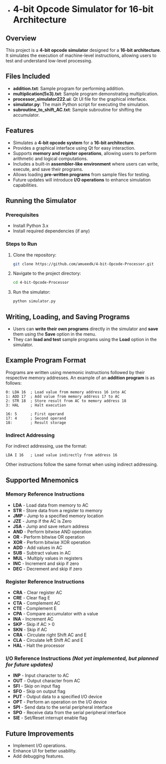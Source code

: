 - # 4-bit Opcode Simulator for 16-bit Architecture

## Overview
This project is a **4-bit opcode simulator** designed for a **16-bit architecture**. It simulates the execution of machine-level instructions, allowing users to test and understand low-level processing.

## Files Included
- **addition.txt**: Sample program for performing addition.
- **multiplication(5x3).txt**: Sample program demonstrating multiplication.
- **processor_simulator222.ui**: Qt UI file for the graphical interface.
- **simulator.py**: The main Python script for executing the simulation.
- **subroutine_to_shift_AC.txt**: Sample subroutine for shifting the accumulator.

## Features
- Simulates a **4-bit opcode system** for a **16-bit architecture**.
- Provides a graphical interface using Qt for easy interaction.
- Supports **memory and register operations**, allowing users to perform arithmetic and logical computations.
- Includes a built-in **assembler-like environment** where users can write, execute, and save their programs.
- Allows loading **pre-written programs** from sample files for testing.
- Future updates will introduce **I/O operations** to enhance simulation capabilities.

## Running the Simulator
### Prerequisites
- Install Python 3.x
- Install required dependencies (if any)

### Steps to Run
1. Clone the repository:
   ```bash
   git clone https://github.com/amueedk/4-bit-Opcode-Processor.git
   ```
2. Navigate to the project directory:
   ```bash
   cd 4-bit-Opcode-Processor
   ```
3. Run the simulator:
   ```bash
   python simulator.py
   ```

## Writing, Loading, and Saving Programs
- Users can **write their own programs** directly in the simulator and **save** them using the **Save** option in the menu.
- They can **load and test** sample programs using the **Load** option in the simulator.

## Example Program Format
Programs are written using mnemonic instructions followed by their respective memory addresses. An example of an **addition program** is as follows:

```
0: LDA 16  ; Load value from memory address 16 into AC
1: ADD 17  ; Add value from memory address 17 to AC
2: STR 18  ; Store result from AC to memory address 18
3: HAL     ; Halt execution

16: 5      ; First operand
17: 4      ; Second operand
18:        ; Result storage
```

### Indirect Addressing
For indirect addressing, use the format:
```
LDA I 16   ; Load value indirectly from address 16
```
Other instructions follow the same format when using indirect addressing.

## Supported Mnemonics
### Memory Reference Instructions
- **LDA** - Load data from memory to AC
- **STR** - Store data from a register to memory
- **JMP** - Jump to a specified memory location
- **JZE** - Jump if the AC is Zero
- **JSA** - Jump and save return address
- **AND** - Perform bitwise AND operation
- **OR** - Perform bitwise OR operation
- **XOR** - Perform bitwise XOR operation
- **ADD** - Add values in AC
- **SUB** - Subtract values in AC
- **MUL** - Multiply values in registers
- **INC** - Increment and skip if zero
- **DEC** - Decrement and skip if zero

### Register Reference Instructions
- **CRA** - Clear register AC
- **CRE** - Clear flag E
- **CTA** - Complement AC
- **CTE** - Complement E
- **CPA** - Compare accumulator with a value
- **INA** - Increment AC
- **SKP** - Skip if AC > 0
- **SKN** - Skip if AC
- **CRA** - Circulate right Shift AC and E
- **CLA** - Circulate left Shift AC and E
- **HAL** - Halt the processor

### I/O Reference Instructions *(Not yet implemented, but planned for future updates)*
- **INP** - Input character to AC
- **OUT** - Output character from AC
- **SFI** - Skip on input flag
- **SFO** - Skip on output flag
- **PUT** - Output data to a specified I/O device
- **OPT** - Perform an operation on the I/O device
- **SPI** - Send data to the serial peripheral interface
- **SPO** - Receive data from the serial peripheral interface
- **SIE** - Set/Reset interrupt enable flag

## Future Improvements
- Implement I/O operations.
- Enhance UI for better usability.
- Add debugging features.
